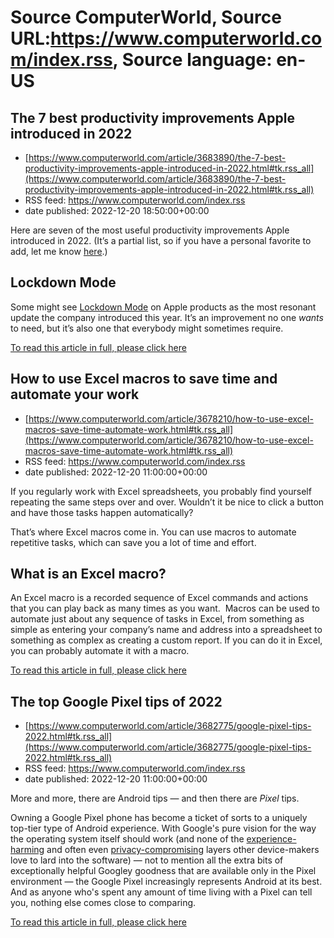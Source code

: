 # Source ComputerWorld, Source URL:https://www.computerworld.com/index.rss, Source language: en-US

## The 7 best productivity improvements Apple introduced in 2022
 - [https://www.computerworld.com/article/3683890/the-7-best-productivity-improvements-apple-introduced-in-2022.html#tk.rss_all](https://www.computerworld.com/article/3683890/the-7-best-productivity-improvements-apple-introduced-in-2022.html#tk.rss_all)
 - RSS feed: https://www.computerworld.com/index.rss
 - date published: 2022-12-20 18:50:00+00:00

<article>
	<section class="page">
<p>Here are seven of the most useful productivity improvements Apple introduced in 2022. (It’s a partial list, so if you have a personal favorite to add, let me know <a href="https://social.vivaldi.net/@jonnyevans" rel="nofollow noopener" target="_blank">here</a>.)</p><h2><strong>Lockdown Mode </strong></h2>
<p>Some might see <a href="https://www.computerworld.com/article/3666688/apple-slaps-hard-against-mercenary-surveillance-as-a-service-industry.html">Lockdown Mode</a> on Apple products as the most resonant update the company introduced this year. It’s an improvement no one <em>wants</em> to need, but it’s also one that everybody might sometimes require.</p><p class="jumpTag"><a href="https://www.computerworld.com/article/3683890/the-7-best-productivity-improvements-apple-introduced-in-2022.html#jump">To read this article in full, please click here</a></p></section></article>

## How to use Excel macros to save time and automate your work
 - [https://www.computerworld.com/article/3678210/how-to-use-excel-macros-save-time-automate-work.html#tk.rss_all](https://www.computerworld.com/article/3678210/how-to-use-excel-macros-save-time-automate-work.html#tk.rss_all)
 - RSS feed: https://www.computerworld.com/index.rss
 - date published: 2022-12-20 11:00:00+00:00

<article>
	<section class="page">
<p>If you regularly work with Excel spreadsheets, you probably find yourself repeating the same steps over and over. Wouldn’t it be nice to click a button and have those tasks happen automatically?</p><p>That’s where Excel macros come in. You can use macros to automate repetitive tasks, which can save you a lot of time and effort.</p><h2 class="toc">What is an Excel macro?</h2>
<p>An Excel macro is a recorded sequence of Excel commands and actions that you can play back as many times as you want.  Macros can be used to automate just about any sequence of tasks in Excel, from something as simple as entering your company’s name and address into a spreadsheet to something as complex as creating a custom report. If you can do it in Excel, you can probably automate it with a macro.</p><p class="jumpTag"><a href="https://www.computerworld.com/article/3678210/how-to-use-excel-macros-save-time-automate-work.html#jump">To read this article in full, please click here</a></p></section></article>

## The top Google Pixel tips of 2022
 - [https://www.computerworld.com/article/3682775/google-pixel-tips-2022.html#tk.rss_all](https://www.computerworld.com/article/3682775/google-pixel-tips-2022.html#tk.rss_all)
 - RSS feed: https://www.computerworld.com/index.rss
 - date published: 2022-12-20 11:00:00+00:00

<article>
	<section class="page">
<p>More and more, there are Android tips — and then there are <em>Pixel</em> tips.</p><p>Owning a Google Pixel phone has become a ticket of sorts to a uniquely top-tier type of Android experience. With Google's pure vision for the way the operating system itself should work (and none of the <a href="https://www.computerworld.com/article/3603389/galaxy-samsung-android-phones.html">experience-harming</a> and often even <a href="https://www.computerworld.com/article/3514999/samsung-selling-data.html">privacy-compromising</a> layers other device-makers love to lard into the software) — not to mention all the extra bits of exceptionally helpful Googley goodness that are available only in the Pixel environment — the Google Pixel increasingly represents Android at its best. And as anyone who's spent any amount of time living with a Pixel can tell you, nothing else comes close to comparing.</p><p class="jumpTag"><a href="https://www.computerworld.com/article/3682775/google-pixel-tips-2022.html#jump">To read this article in full, please click here</a></p></section></article>
